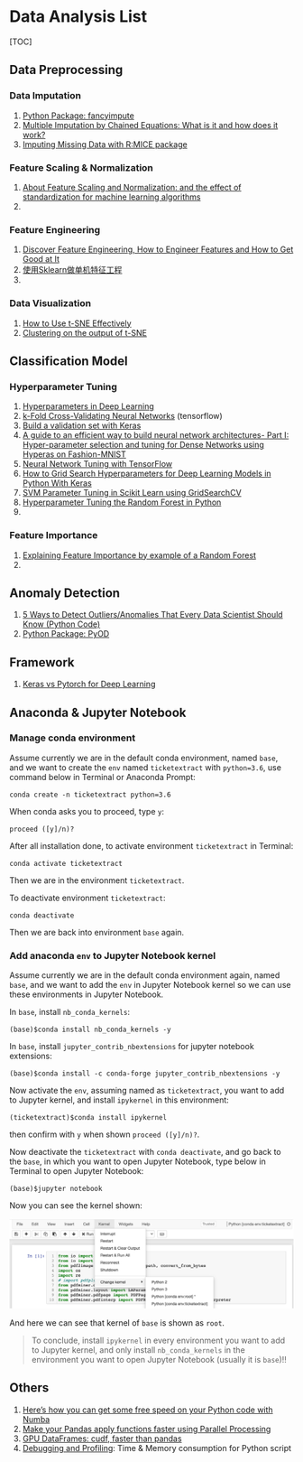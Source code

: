 # Data Analysis List

[TOC]

## Data Preprocessing

### Data Imputation

1. [Python Package: fancyimpute](<https://pypi.org/project/fancyimpute/>)
2. [Multiple Imputation by Chained Equations: What is it and how does it work?](<https://www.ncbi.nlm.nih.gov/pmc/articles/PMC3074241/>)
3. [Imputing Missing Data with R:MICE package](<https://datascienceplus.com/imputing-missing-data-with-r-mice-package/>)





### Feature Scaling & Normalization

1. [About Feature Scaling and Normalization: and the effect of standardization for machine learning algorithms](http://sebastianraschka.com/Articles/2014_about_feature_scaling.html)
2. 





### Feature Engineering

1. [Discover Feature Engineering, How to Engineer Features and How to Get Good at It](https://machinelearningmastery.com/discover-feature-engineering-how-to-engineer-features-and-how-to-get-good-at-it/)
2. [使用Sklearn做单机特征工程](https://www.cnblogs.com/jasonfreak/p/5448385.html)
3. 



### Data Visualization

1. [How to Use t-SNE Effectively](https://distill.pub/2016/misread-tsne/)
2. [Clustering on the output of t-SNE](https://stats.stackexchange.com/questions/263539/clustering-on-the-output-of-t-sne)





## Classification Model

### Hyperparameter Tuning

1. [Hyperparameters in Deep Learning](https://towardsdatascience.com/hyperparameters-in-deep-learning-927f7b2084dd)
2. [k-Fold Cross-Validating Neural Networks](https://chrisalbon.com/deep_learning/keras/k-fold_cross-validating_neural_networks/) (tensorflow)
3. [Build a validation set with Keras](https://www.youtube.com/watch?v=dzoh8cfnvnI&feature=youtu.be)
4. [A guide to an efficient way to build neural network architectures- Part I: Hyper-parameter selection and tuning for Dense Networks using Hyperas on Fashion-MNIST](https://towardsdatascience.com/a-guide-to-an-efficient-way-to-build-neural-network-architectures-part-i-hyper-parameter-8129009f131b)
5. [Neural Network Tuning with TensorFlow](https://medium.com/computer-car/neural-network-tuning-with-tensorflow-cc14a23f132c)
6. [How to Grid Search Hyperparameters for Deep Learning Models in Python With Keras](https://machinelearningmastery.com/grid-search-hyperparameters-deep-learning-models-python-keras/)
7. [SVM Parameter Tuning in Scikit Learn using GridSearchCV](https://medium.com/@aneesha/svm-parameter-tuning-in-scikit-learn-using-gridsearchcv-2413c02125a0)
8. [Hyperparameter Tuning the Random Forest in Python](https://towardsdatascience.com/hyperparameter-tuning-the-random-forest-in-python-using-scikit-learn-28d2aa77dd74)
9. 



### Feature Importance

1. [Explaining Feature Importance by example of a Random Forest](https://towardsdatascience.com/explaining-feature-importance-by-example-of-a-random-forest-d9166011959e?fbclid=IwAR3upeiEWH4ombBTZHsT9L1_bwixBnxUaN_k-KYcZo27yyuVlki9CITgCMk)
2. 









##  Anomaly Detection

1. [5 Ways to Detect Outliers/Anomalies That Every Data Scientist Should Know (Python Code)](https://towardsdatascience.com/5-ways-to-detect-outliers-that-every-data-scientist-should-know-python-code-70a54335a623)
2. [Python Package: PyOD](<https://pyod.readthedocs.io/en/latest/>)







## Framework

1. [Keras vs Pytorch for Deep Learning](https://towardsdatascience.com/keras-vs-pytorch-for-deep-learning-a013cb63870d)



## Anaconda & Jupyter Notebook

### Manage conda environment

Assume currently we are in the default conda environment, named ``base``, and we want to create the ``env`` named ``ticketextract`` with ``python=3.6``, use command below in Terminal or Anaconda Prompt:

```shell
conda create -n ticketextract python=3.6
```

When conda asks you to proceed, type `y`:

```shell
proceed ([y]/n)?
```

After all installation done, to activate environment ``ticketextract`` in Terminal:

```shell
conda activate ticketextract
```

Then we are in the environment ``ticketextract``.

To deactivate environment ``ticketextract``:

```shell
conda deactivate
```

Then we are back into environment ``base`` again.



### Add anaconda ``env`` to Jupyter Notebook kernel

Assume currently we are in the default conda environment again, named ``base``, and we want to add the ``env`` in Jupyter Notebook kernel so we can use these environments in Jupyter Notebook.

In ``base``, install ``nb_conda_kernels``:

```shell
(base)$conda install nb_conda_kernels -y
```

In ``base``, install ``jupyter_contrib_nbextensions`` for jupyter notebook extensions:

```shell
(base)$conda install -c conda-forge jupyter_contrib_nbextensions -y
```

Now activate the ``env``, assuming named as ``ticketextract``, you want to add to Jupyter kernel, and install ``ipykernel`` in this environment:

```shell
(ticketextract)$conda install ipykernel
```

then confirm with ``y`` when shown ``proceed ([y]/n)?``.

Now deactivate the ``ticketextract`` with ``conda deactivate``, and go back to the ``base``, in which you want to open Jupyter Notebook, type below in Terminal to open Jupyter Notebook:

```shell
(base)$jupyter notebook
```

Now you can see the kernel shown:

![kernel](./kernel.png)

And here we can see that kernel of ``base`` is shown as ``root``.

> To conclude, install ``ipykernel`` in every environment you want to add to Jupyter kernel, and only install ``nb_conda_kernels`` in the environment you want to open Jupyter Notebook (usually it is ``base``)!!







## Others

1. [Here’s how you can get some free speed on your Python code with Numba](<https://towardsdatascience.com/heres-how-you-can-get-some-free-speed-on-your-python-code-with-numba-89fdc8249ef3>)
2. [Make your Pandas apply functions faster using Parallel Processing](<https://towardsdatascience.com/make-your-own-super-pandas-using-multiproc-1c04f41944a1>)
3. [GPU DataFrames: cudf, faster than pandas](https://github.com/rapidsai/cudf)
4. [Debugging and Profiling](https://missing.csail.mit.edu/2020/debugging-profiling/): Time & Memory consumption for Python script












